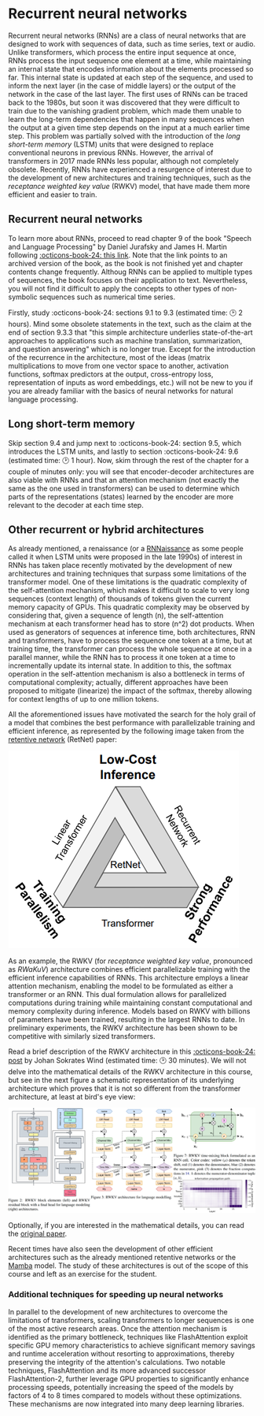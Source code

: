 # Recurrent neural networks

Recurrent neural networks (RNNs) are a class of neural networks that are designed to work with sequences of data, such as time series, text or audio. Unlike transformers, which process the entire input sequence at once, RNNs process the input sequence one element at a time, while maintaining an internal state that encodes information about the elements processed so far. This internal state is updated at each step of the sequence, and used to inform the next layer (in the case of middle layers) or the output of the network in the case of the last layer. The first uses of RNNs can be traced back to the 1980s, but soon it was discovered that they were difficult to train due to the vanishing gradient problem, which made them unable to learn the long-term dependencies that happen in many sequences when the output at a given time step depends on the input at a much earlier time step. This problem was partially solved with the introduction of the *long short-term memory* (LSTM) units that were designed to replace conventional neurons in previous RNNs. However, the arrival of transformers in 2017 made RNNs less popular, although not completely obsolete. Recently, RNNs have experienced a resurgence of interest due to the development of new architectures and training techniques, such as the *receptance weighted key value* (RWKV) model, that have made them more efficient and easier to train.

## Recurrent neural networks

To learn more about RNNs, proceed to read chapter 9 of the book "Speech and Language Processing" by Daniel Jurafsky and James H. Martin following [:octicons-book-24: this link](https://web.archive.org/web/20240125024201/https://web.stanford.edu/~jurafsky/slp3/9.pdf). Note that the link points to an archived version of the book, as the book is not finished yet and chapter contents change frequently. Althoug RNNs can be applied to multiple types of sequences, the book focuses on their application to text. Nevertheless, you will not find it difficult to apply the concepts to other types of non-symbolic sequences such as numerical time series.

Firstly, study :octicons-book-24: sections 9.1 to 9.3 (estimated time: 🕑 2 hours). Mind some obsolete statements in the text, such as the claim at the end of section 9.3.3 that "this simple architecture underlies state-of-the-art approaches to applications such as machine translation, summarization, and question answering" which is no longer true. Except for the introduction of the recurrence in the architecture, most of the ideas (matrix multiplications to move from one vector space to another, activation functions, softmax predictors at the output, cross-entropy loss, representation of inputs as word embeddings, etc.) will not be new to you if you are already familiar with the basics of neural networks for natural language processing.  

## Long short-term memory

Skip section 9.4 and jump next to :octicons-book-24: section 9.5, which introduces the LSTM units, and lastly to section  :octicons-book-24: 9.6 (estimated time: 🕑 1 hour). Now, skim through the rest of the chapter for a couple of minutes only: you will see that encoder-decoder architectures are also viable with RNNs and that an attention mechanism (not exactly the same as the one used in transformers) can be used to determine which parts of the representations (states) learned by the encoder are more relevant to the decoder at each time step.

## Other recurrent or hybrid architectures

As already mentioned, a renaissance (or a [RNNaissance](https://people.idsia.ch/~juergen/rnnaissance.html) as some people called it when LSTM units were proposed in the late 1990s) of interest in RNNs has taken place recently motivated by the development of new architectures and training techniques that surpass some limitations of the transformer model. One of these limitations is the quadratic complexity of the self-attention mechanism, which makes it difficult to scale to very long sequences (context length) of thousands of tokens given the current memory capacity of GPUs. This quadratic complexity may be observed by considering that, given a sequence of length \(n\), the self-attention mechanism at each transformer head has to store \(n^2\) dot products. When used as generators of sequences at inference time, both architectures, RNN and transformers, have to process the sequence one token at a time, but at training time, the transformer can process the whole sequence at once in a parallel manner, while the RNN has to process it one token at a time to incrementally update its internal state. In addition to this, the softmax operation in the self-attention mechanism is also a bottleneck in terms of computational complexity; actually, different approaches have been proposed to mitigate (linearize) the impact of the softmax, thereby allowing for context lengths of up to one million tokens.

All the aforementioned issues have motivated the search for the holy grail of a model that combines the best performance with parallelizable training and efficient inference, as represented by the following image taken from the [retentive network](https://arxiv.org/abs/2307.08621) (RetNet) paper:

![Retentive Network](images/recurrent/retnet.png)

As an example, the RWKV (for *receptance weighted key value*, pronounced as *RWaKuV*) architecture combines efficient parallelizable training with the efficient inference capabilities of RNNs. This architecture employs a linear attention mechanism, enabling the model to be formulated as either a transformer or an RNN. This dual formulation allows for parallelized computations during training while maintaining constant computational and memory complexity during inference. Models based on RWKV with billions of parameters have been trained, resulting in the largest RNNs to date. In preliminary experiments, the RWKV architecture has been shown to be competitive with similarly sized transformers. 

Read a brief description of the RWKV architecture in this [:octicons-book-24: post](https://johanwind.github.io/2023/03/23/rwkv_overview.html) by Johan Sokrates Wind (estimated time: 🕑 30 minutes). We will not delve into the mathematical details of the RWKV architecture in this course, but see in the next figure a schematic representation of its underlying architecture which proves that it is not so different from the transformer architecture, at least at bird's eye view:

![RWKV architecture](images/recurrent/rwkv.png)

Optionally, if you are interested in the mathematical details, you can read the [original paper](https://arxiv.org/abs/2305.13048).

Recent times have also seen the development of other efficient architectures such as the already mentioned retentive networks or the [Mamba](https://arxiv.org/abs/2312.00752) model. The study of these architectures is out of the scope of this course and left as an exercise for the student.

### Additional techniques for speeding up neural networks

In parallel to the development of new architectures to overcome the limitations of transformers, scaling transformers to longer sequences is one of the most active research areas. Once the attention mechanism is identified as the primary bottleneck, techniques like FlashAttention exploit specific GPU memory characteristics to achieve significant memory savings and runtime acceleration without resorting to approximations, thereby preserving the integrity of the attention's calculations. Two notable techniques, FlashAttention and its more advanced successor FlashAttention-2, further leverage GPU properties to significantly enhance processing speeds, potentially increasing the speed of the models by factors of 4 to 8 times compared to models without these optimizations. These mechanisms are now integrated into many deep learning libraries.